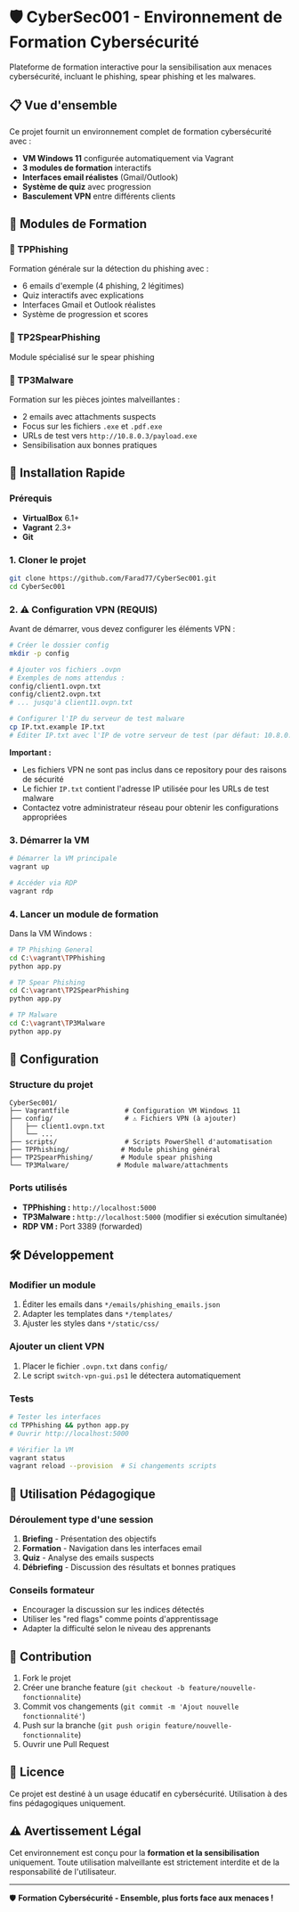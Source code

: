 # 🛡️ CyberSec001 - Environnement de Formation Cybersécurité

Plateforme de formation interactive pour la sensibilisation aux menaces cybersécurité, incluant le phishing, spear phishing et les malwares.

## 📋 Vue d'ensemble

Ce projet fournit un environnement complet de formation cybersécurité avec :

- **VM Windows 11** configurée automatiquement via Vagrant
- **3 modules de formation** interactifs
- **Interfaces email réalistes** (Gmail/Outlook)  
- **Système de quiz** avec progression
- **Basculement VPN** entre différents clients

## 🎯 Modules de Formation

### 📧 TPPhishing
Formation générale sur la détection du phishing avec :
- 6 emails d'exemple (4 phishing, 2 légitimes)
- Quiz interactifs avec explications
- Interfaces Gmail et Outlook réalistes
- Système de progression et scores

### 🎣 TP2SpearPhishing
Module spécialisé sur le spear phishing

### 🦠 TP3Malware
Formation sur les pièces jointes malveillantes :
- 2 emails avec attachments suspects
- Focus sur les fichiers `.exe` et `.pdf.exe`
- URLs de test vers `http://10.8.0.3/payload.exe`
- Sensibilisation aux bonnes pratiques

## 🚀 Installation Rapide

### Prérequis
- **VirtualBox** 6.1+
- **Vagrant** 2.3+
- **Git**

### 1. Cloner le projet
```bash
git clone https://github.com/Farad77/CyberSec001.git
cd CyberSec001
```

### 2. ⚠️ Configuration VPN (REQUIS)
Avant de démarrer, vous devez configurer les éléments VPN :

```bash
# Créer le dossier config
mkdir -p config

# Ajouter vos fichiers .ovpn
# Exemples de noms attendus :
config/client1.ovpn.txt
config/client2.ovpn.txt
# ... jusqu'à client11.ovpn.txt

# Configurer l'IP du serveur de test malware
cp IP.txt.example IP.txt
# Éditer IP.txt avec l'IP de votre serveur de test (par défaut: 10.8.0.3)
```

**Important :** 
- Les fichiers VPN ne sont pas inclus dans ce repository pour des raisons de sécurité
- Le fichier `IP.txt` contient l'adresse IP utilisée pour les URLs de test malware
- Contactez votre administrateur réseau pour obtenir les configurations appropriées

### 3. Démarrer la VM
```bash
# Démarrer la VM principale
vagrant up

# Accéder via RDP
vagrant rdp
```

### 4. Lancer un module de formation
Dans la VM Windows :
```bash
# TP Phishing General
cd C:\vagrant\TPPhishing
python app.py

# TP Spear Phishing
cd C:\vagrant\TP2SpearPhishing
python app.py

# TP Malware
cd C:\vagrant\TP3Malware
python app.py
```

## 🔧 Configuration

### Structure du projet
```
CyberSec001/
├── Vagrantfile              # Configuration VM Windows 11
├── config/                  # ⚠️ Fichiers VPN (à ajouter)
│   ├── client1.ovpn.txt
│   └── ...
├── scripts/                 # Scripts PowerShell d'automatisation
├── TPPhishing/             # Module phishing général
├── TP2SpearPhishing/       # Module spear phishing
└── TP3Malware/            # Module malware/attachments
```

### Ports utilisés
- **TPPhishing :** `http://localhost:5000`
- **TP3Malware :** `http://localhost:5000` (modifier si exécution simultanée)
- **RDP VM :** Port 3389 (forwarded)


## 🛠️ Développement

### Modifier un module
1. Éditer les emails dans `*/emails/phishing_emails.json`
2. Adapter les templates dans `*/templates/`
3. Ajuster les styles dans `*/static/css/`

### Ajouter un client VPN
1. Placer le fichier `.ovpn.txt` dans `config/`
2. Le script `switch-vpn-gui.ps1` le détectera automatiquement

### Tests
```bash
# Tester les interfaces
cd TPPhishing && python app.py
# Ouvrir http://localhost:5000

# Vérifier la VM
vagrant status
vagrant reload --provision  # Si changements scripts
```

## 📖 Utilisation Pédagogique

### Déroulement type d'une session
1. **Briefing** - Présentation des objectifs
2. **Formation** - Navigation dans les interfaces email  
3. **Quiz** - Analyse des emails suspects
4. **Débriefing** - Discussion des résultats et bonnes pratiques

### Conseils formateur
- Encourager la discussion sur les indices détectés
- Utiliser les "red flags" comme points d'apprentissage
- Adapter la difficulté selon le niveau des apprenants

## 🤝 Contribution

1. Fork le projet
2. Créer une branche feature (`git checkout -b feature/nouvelle-fonctionnalite`)
3. Commit vos changements (`git commit -m 'Ajout nouvelle fonctionnalité'`)
4. Push sur la branche (`git push origin feature/nouvelle-fonctionnalite`)
5. Ouvrir une Pull Request

## 📄 Licence

Ce projet est destiné à un usage éducatif en cybersécurité. Utilisation à des fins pédagogiques uniquement.

## ⚠️ Avertissement Légal

Cet environnement est conçu pour la **formation et la sensibilisation** uniquement. Toute utilisation malveillante est strictement interdite et de la responsabilité de l'utilisateur.

---

🛡️ **Formation Cybersécurité - Ensemble, plus forts face aux menaces !**